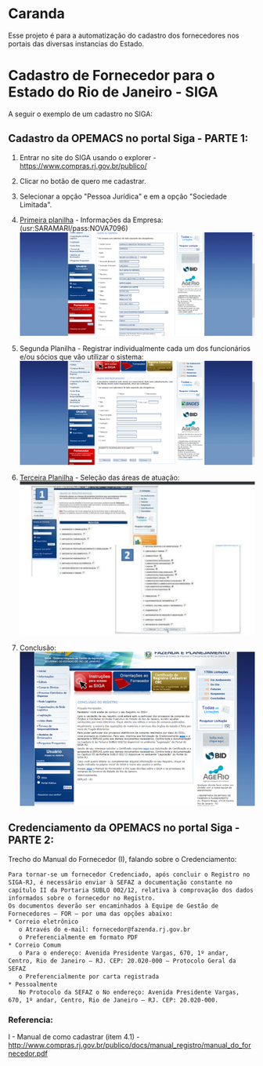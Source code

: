 # Caranda
Esse projeto é para a automatização do cadastro dos fornecedores nos portais das diversas instancias do Estado.

# Cadastro de Fornecedor para o Estado do Rio de Janeiro - SIGA

A seguir o exemplo de um cadastro no SIGA:

## Cadastro da OPEMACS no portal Siga - PARTE 1:
1) Entrar no site do SIGA usando o explorer - https://www.compras.rj.gov.br/publico/
2) Clicar no botão de quero me cadastrar.
3) Selecionar a opção "Pessoa Jurídica" e em a opção "Sociedade Limitada".
4) [Primeira planilha](https://github.com/Lucas-Armand/Caranda/blob/master/docs/form1_SIGA.txt) - Informações da Empresa: (usr:SARAMARI/pass:NOVA7096)
![printscreen_form1](https://github.com/Lucas-Armand/Caranda/blob/master/img/SIGA1.png)

5) Segunda Planilha - Registrar individualmente cada um dos funcionários e/ou sócios que vão utilizar o sistema:
![printscreen_form2](https://github.com/Lucas-Armand/Caranda/blob/master/img/SIGA2.png)

6) [Terceira Planilha](https://github.com/Lucas-Armand/Caranda/blob/master/docs/form3_SIGA.txt) - Seleção das áreas de atuação:
![printscreen_form3](https://github.com/Lucas-Armand/Caranda/blob/master/img/SIGA3.png)

7) Conclusão:
![printscreen_conclusion](https://github.com/Lucas-Armand/Caranda/blob/master/img/SIGA4.png)

## Credenciamento da OPEMACS no portal Siga - PARTE 2:
Trecho do Manual do Fornecedor (I), falando sobre o Credenciamento:

```
Para tornar-se um fornecedor Credenciado, após concluir o Registro no SIGA-RJ, é necessário enviar à SEFAZ a documentação constante no
capítulo II da Portaria SUBLO 002/12, relativa à comprovação dos dados informados sobre o fornecedor no Registro.
Os documentos deverão ser encaminhados à Equipe de Gestão de Fornecedores – FOR – por uma das opções abaixo:
* Correio eletrônico
   o Através do e-mail: fornecedor@fazenda.rj.gov.br
   o Preferencialmente em formato PDF
* Correio Comum
   o Para o endereço: Avenida Presidente Vargas, 670, 1º andar, Centro, Rio de Janeiro – RJ. CEP: 20.020-000 – Protocolo Geral da SEFAZ
   o Preferencialmente por carta registrada
* Pessoalmente 
   No Protocolo da SEFAZ o No endereço: Avenida Presidente Vargas, 670, 1º andar, Centro, Rio de Janeiro – RJ. CEP: 20.020-000.
```

### Referencia:
 I - Manual de como cadastrar (item 4.1) - http://www.compras.rj.gov.br/publico/docs/manual_registro/manual_do_fornecedor.pdf
